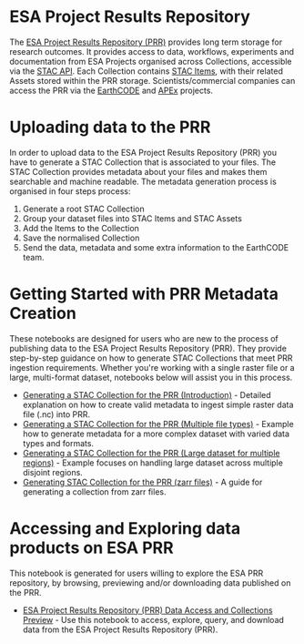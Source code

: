 # ESA Project Results Repository

The [ESA Project Results Repository (PRR)](https://eoresults.esa.int/) provides long term storage for research outcomes. It provides access to data, workflows, experiments and documentation from ESA Projects organised across Collections, accessible via the [STAC API](https://github.com/radiantearth/stac-api-spec). Each Collection contains [STAC Items](https://github.com/radiantearth/stac-spec/blob/master/item-spec/item-spec.md), with their related Assets stored within the PRR storage. Scientists/commercial companies can access the PRR via the [EarthCODE](https://earthcode.esa.int/) and [APEx](https://esa-apex.github.io/apex_documentation/) projects.


# Uploading data to the PRR
In order to upload data to the ESA Project Results Repository (PRR) you have to generate a STAC Collection that is associated to your files. The STAC Collection provides metadata about your files and makes them searchable and machine readable. The metadata generation process is organised in four steps process:

1. Generate a root STAC Collection
2. Group your dataset files into STAC Items and STAC Assets
3. Add the Items to the Collection
4. Save the normalised Collection
5. Send the data, metadata and some extra information to the EarthCODE team.

# Getting Started with PRR Metadata Creation

These notebooks are designed for users who are new to the process of publishing data to the ESA Project Results Repository (PRR). They provide step-by-step guidance on how to generate STAC Collections that meet PRR ingestion requirements. 
Whether you're working with a single raster file or a large, multi-format dataset, notebooks below will assist you in this process. 

- [Generating a STAC Collection for the PRR (Introduction)](./PRR_STAC_introduction.ipynb) - Detailed explanation on how to create valid metadata to ingest simple raster data file (.nc) into PRR. 
- [Generating a STAC Collection for the PRR (Multiple file types)](./TCCAS_v2.ipynb) - Example how to generate metadata for a more complex dataset with varied data types and formats.
- [Generating a STAC Collection for the PRR (Large dataset for multiple regions)](./Creating%20STAC%20Catalog_from_PRR_example.ipynb) - Example focuses on handling large dataset across multiple disjoint regions.
- [Generating STAC Collection for the PRR (zarr files)](./prr_zarr.ipynb) - A guide for generating a collection from zarr files.

# Accessing and Exploring data products on ESA PRR
This notebook is generated for users willing to explore the ESA PRR repository, by browsing, previewing and/or downloading data published on the PRR. 

- [ESA Project Results Repository (PRR) Data Access and Collections Preview](./PRR_STAC_download_example.ipynb) - Use this notebook to access, explore, query, and download data from the ESA Project Results Repository (PRR).
